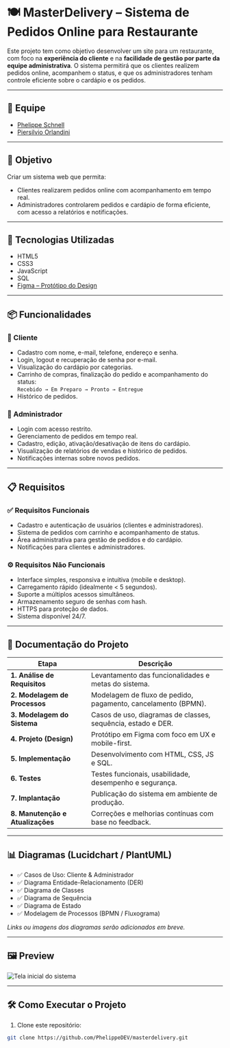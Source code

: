 # 🍽️ MasterDelivery – Sistema de Pedidos Online para Restaurante

Este projeto tem como objetivo desenvolver um site para um restaurante, com foco na **experiência do cliente** e na **facilidade de gestão por parte da equipe administrativa**. O sistema permitirá que os clientes realizem pedidos online, acompanhem o status, e que os administradores tenham controle eficiente sobre o cardápio e os pedidos.

---

## 👥 Equipe

- [Phelippe Schnell](https://github.com/PhelippeDEV)  
- [Piersilvio Orlandini](https://github.com/orlandini01)  

---

## 🎯 Objetivo

Criar um sistema web que permita:
- Clientes realizarem pedidos online com acompanhamento em tempo real.
- Administradores controlarem pedidos e cardápio de forma eficiente, com acesso a relatórios e notificações.

---

## 🚀 Tecnologias Utilizadas

- HTML5  
- CSS3  
- JavaScript  
- SQL  
- [Figma – Protótipo do Design](https://www.figma.com/design/56K11M68eiZdzWuFTbcZ6T/Untitled?node-id=0-1&p=f&t=Vhc1KDPAIPepeReh-0)

---

## 📦 Funcionalidades

### 👤 Cliente
- Cadastro com nome, e-mail, telefone, endereço e senha.
- Login, logout e recuperação de senha por e-mail.
- Visualização do cardápio por categorias.
- Carrinho de compras, finalização do pedido e acompanhamento do status:  
  `Recebido → Em Preparo → Pronto → Entregue`
- Histórico de pedidos.

### 🔐 Administrador
- Login com acesso restrito.
- Gerenciamento de pedidos em tempo real.
- Cadastro, edição, ativação/desativação de itens do cardápio.
- Visualização de relatórios de vendas e histórico de pedidos.
- Notificações internas sobre novos pedidos.

---

## 📋 Requisitos

### ✅ Requisitos Funcionais
- Cadastro e autenticação de usuários (clientes e administradores).
- Sistema de pedidos com carrinho e acompanhamento de status.
- Área administrativa para gestão de pedidos e do cardápio.
- Notificações para clientes e administradores.

### ⚙️ Requisitos Não Funcionais
- Interface simples, responsiva e intuitiva (mobile e desktop).
- Carregamento rápido (idealmente < 5 segundos).
- Suporte a múltiplos acessos simultâneos.
- Armazenamento seguro de senhas com hash.
- HTTPS para proteção de dados.
- Sistema disponível 24/7.

---

## 🧠 Documentação do Projeto

| Etapa                     | Descrição |
|--------------------------|-----------|
| **1. Análise de Requisitos**     | Levantamento das funcionalidades e metas do sistema. |
| **2. Modelagem de Processos**    | Modelagem de fluxo de pedido, pagamento, cancelamento (BPMN). |
| **3. Modelagem do Sistema**      | Casos de uso, diagramas de classes, sequência, estado e DER. |
| **4. Projeto (Design)**          | Protótipo em Figma com foco em UX e mobile-first. |
| **5. Implementação**             | Desenvolvimento com HTML, CSS, JS e SQL. |
| **6. Testes**                    | Testes funcionais, usabilidade, desempenho e segurança. |
| **7. Implantação**               | Publicação do sistema em ambiente de produção. |
| **8. Manutenção e Atualizações** | Correções e melhorias contínuas com base no feedback. |

---

## 📊 Diagramas (Lucidchart / PlantUML)

- ✅ Casos de Uso: Cliente & Administrador  
- ✅ Diagrama Entidade-Relacionamento (DER)  
- ✅ Diagrama de Classes  
- ✅ Diagrama de Sequência  
- ✅ Diagrama de Estado  
- ✅ Modelagem de Processos (BPMN / Fluxograma)  

*Links ou imagens dos diagramas serão adicionados em breve.*

---

## 🖼️ Preview

![Tela inicial do sistema](../assets/images/preview.png)

---

## 🛠 Como Executar o Projeto

1. Clone este repositório:
```bash
git clone https://github.com/PhelippeDEV/masterdelivery.git
